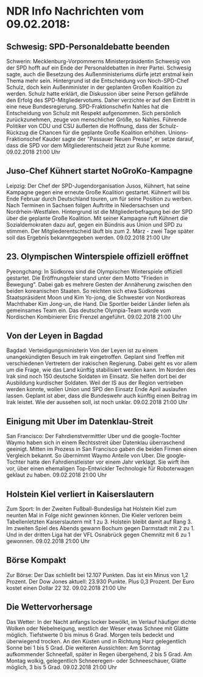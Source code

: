 # NDR Info Nachrichten vom 09.02.2018:


## Schwesig: SPD-Personaldebatte beenden
Schwerin:	Mecklenburg-Vorpommerns Ministerpräsidentin Schwesig von der SPD hofft auf ein Ende der Personaldebatten in ihrer Partei. Schwesig sagte, auch die Besetzung des Außenministeriums dürfe jetzt erstmal kein Thema mehr sein. Hintergrund ist die Entscheidung von Noch-SPD-Chef Schulz, doch kein Außenminister in der geplanten Großen Koalition zu werden. Schulz hatte erklärt, die Diskussion über seine Person gefährde den Erfolg des SPD-Mitgliedervotums. Daher verzichte er auf den Eintritt in eine neue Bundesregierung. SPD-Fraktionschefin Nahles hat die Entscheidung von Schulz mit Respekt aufgenommen. Sich persönlich zurückzunehmen, zeuge von menschlicher Größe, so Nahles. Führende Politiker von CDU und CSU äußerten die Hoffnung, dass der Schulz-Rückzug die Chancen für die geplante Große Koalition erhöhen. Unions-Fraktionschef Kauder sagte der "Passauer Neuen Presse", er setze darauf, dass die SPD vor dem Mitgliederentscheid jetzt zur Ruhe komme. 09.02.2018 21:00 Uhr 

## Juso-Chef Kühnert startet NoGroKo-Kampagne
Leipzig:	Der Chef der SPD-Jugendorganisation Jusos, Kühnert, hat seine Kampagne gegen eine erneute Große Koalition gestartet. Kühnert will bis Ende Februar durch Deutschland touren, um für seine Position zu werben. Nach Terminen in Sachsen folgen Auftritte in Niedersachsen und Nordrhein-Westfalen. Hintergrund ist die Mitgliederbefragung bei der SPD über die geplante Große Koalition. Mit seiner Kampagne ruft Kühnert die Sozialdemokraten dazu auf, gegen ein Bündnis aus Union und SPD zu stimmen. Der Mitgliederentscheid läuft bis zum 2. März - zwei Tage später soll das Ergebnis bekanntgegeben werden. 09.02.2018 21:00 Uhr 

## 23. Olympischen Winterspiele offiziell eröffnet
Pyeongchang: In Südkorea sind die Olympischen Winterspiele offiziell gestartet. Die Eröffnungsfeier stand unter dem Motto "Frieden in Bewegung". Dabei gab es mehrere Gesten der Annäherung zwischen den beiden koreanischen Staaten. So reichten sich etwa Südkoreas Staatspräsident Moon und Kim Yo-jong, die Schwester von Nordkoreas Machthaber Kim Jong-un, die Hand. Die Sportler beider Länder liefen als gemeinsames Team ein. Das deutsche Olympia-Team wurde vom Nordischen Kombinierer Eric Frenzel angeführt. 09.02.2018 21:00 Uhr 

## Von der Leyen in Bagdad
Bagdad:	Verteidigungsministerin Von der Leyen ist zu einem unangekündigten Besuch im Irak eingetroffen. Geplant sind Treffen mit verschiedenen Vertretern der irakischen Regierung. Dabei geht es vor allem um die Frage, wie das Land künftig stabilisiert werden kann. Im Norden des Irak sind noch 150 deutsche Soldaten im Einsatz. Sie helfen dort bei der Ausbildung kurdischer Soldaten. Weil der IS aus der Region vertrieben werden konnte, wollen Union und SPD den Einsatz Ende April auslaufen lassen. Geplant ist aber, dass die Bundeswehr auch künftig einen Beitrag im Irak leistet. Wie der aussehen soll, ist noch unklar. 09.02.2018 21:00 Uhr 

## Einigung mit Uber im Datenklau-Streit
San Francisco:	Der Fahrdienstvermittler Uber und die google-Tochter Waymo haben sich in einem Rechtsstreit über Datenklau überraschend geeinigt. Mitten im Prozess in San Francisco gaben die beiden Firmen einen Vergleich bekannt. So übernimmt Waymo Anteile von Uber. Die google-Tochter hatte den Fahrdienstleister vor einem Jahr verklagt. Sie wirft ihm vor, über einen ehemaligen Top-Entwickler Technologie für Roboterwagen geklaut zu haben. 09.02.2018 21:00 Uhr 

## Holstein Kiel verliert in Kaiserslautern
Zum Sport: In der Zweiten Fußball-Bundesliga hat Holstein Kiel zum neunten Mal in Folge nicht gewinnen können. Die Kieler verloren beim Tabellenletzten Kaiserslautern mit 1 zu 3. Holstein bleibt damit auf Rang 3. Im zweiten Spiel des Abends gewann Bochum gegen Darmstadt mit 2 zu 1. Und in der dritten Liga hat der VFL Osnabrück gegen Chemnitz mit 6 zu 1 gewonnen. 09.02.2018 21:00 Uhr 

## Börse Kompakt
Zur Börse: Der Dax schließt bei 12.107 Punkten. Das ist ein Minus von 1,2 Prozent. Der Dow Jones aktuell: 23.930 Punkte. Plus 0,3 Prozent. Der Euro kostet einen Dollar 22 32. 09.02.2018 21:00 Uhr 

## Die Wettervorhersage
Das Wetter: In der Nacht anfangs locker bewölkt, im Verlauf häufiger dichte Wolken oder Nebelneigung, westlich der Weser etwas Schnee mit Glätte möglich. Tiefstwerte 0 bis minus 6 Grad. Morgen teils bedeckt und überwiegend trocken. An den Küsten und in Richtung Harz gelegentlich Sonne bei 1 bis 5 Grad. Die weiteren Aussichten: Am Sonntag aufkommender Schneefall, später in Regen übergehend, 2 bis 5 Grad. Am Montag wolkig, gelegentlich Schneeregen- oder Schneeschauer, Glätte möglich, 3 bis 5 Grad. 09.02.2018 21:00 Uhr 

